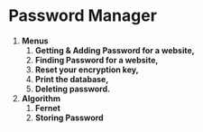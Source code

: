# Password Manager

1) **Menus**
   1) **Getting & Adding Password for a website,**
   2) **Finding Password for a website,**
   3) **Reset your encryption key,**
   4) **Print the database,**
   5) **Deleting password.**
2) **Algorithm**
   1) **Fernet**
   2) **Storing Password**

